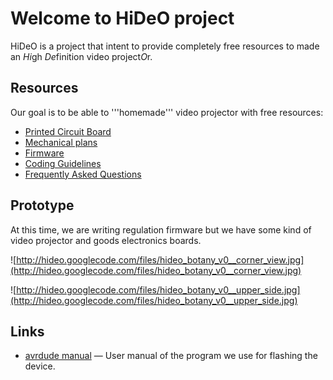 # Welcome to HiDeO project #

HiDeO is a project that intent to provide completely free resources to made an <em>Hi</em>gh <em>De</em>finition video project<em>O</em>r.

## Resources ##
Our goal is to be able to '''homemade''' video projector with free resources:
  * [Printed Circuit Board](PCB.md)
  * [Mechanical plans](MechanicalPlan.md)
  * [Firmware](Firmware.md)
  * [Coding Guidelines](CodingGuidelines.md)
  * [Frequently Asked Questions](FAQ.md)

## Prototype ##
At this time, we are writing regulation firmware but we have some kind of video projector and goods electronics boards.

![http://hideo.googlecode.com/files/hideo_botany_v0__corner_view.jpg](http://hideo.googlecode.com/files/hideo_botany_v0__corner_view.jpg)

![http://hideo.googlecode.com/files/hideo_botany_v0__upper_side.jpg](http://hideo.googlecode.com/files/hideo_botany_v0__upper_side.jpg)

## Links ##
  * [avrdude manual](http://www.nongnu.org/avrdude/user-manual/avrdude.html) — User manual of the program we use for flashing the device.